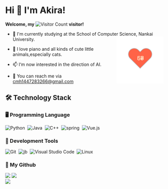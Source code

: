 # Hi 👋 I'm Akira! 

**Welcome, my** ![Visitor Count](https://profile-counter.glitch.me/MrGuaB1/count.svg) **visitor!**

- 👀 I'm currently studying at the School of Computer Science, Nankai University.<a href="https://github.com/L1cardo/iBeats"><img align="right" width="150px" src="https://raw.githubusercontent.com/L1cardo/iBeats/main/files/heart.svg"/></a>

- 🌱 I love piano and all kinds of cute little animals,especially cats.

- 📫 I‘m now interested in the direction of AI.

- 🔭 You can reach me via cmh1447283266@gmail.com

## 🛠 Technology Stack

### 🖥️ Programming Language
![Python](https://img.shields.io/badge/python-3670A0?style=for-the-badge&logo=python&logoColor=ffdd54)&nbsp;
![Java](https://img.shields.io/badge/Java-%23FFA514?style=for-the-badge&logo=Joplin)&nbsp;
![C++](https://img.shields.io/badge/c++-%2300599C.svg?style=for-the-badge&logo=c%2B%2B&logoColor=white)&nbsp;
![spring](https://img.shields.io/badge/spring-%2311AB00.svg?style=for-the-badge&logo=spring&logoColor=white)&nbsp;
![Vue.js](https://img.shields.io/badge/vuejs-%2335495e.svg?style=for-the-badge&logo=vuedotjs&logoColor=%234FC08D)&nbsp;

### 🔬 Development Tools

![Git](https://img.shields.io/badge/git-%23F05033.svg?style=for-the-badge&logo=git&logoColor=white)&nbsp;
![jb](https://img.shields.io/badge/jetbrains-%23013243.svg?style=for-the-badge&logo=Jetbrains&logoColor=white)&nbsp;
![Visual Studio Code](https://img.shields.io/badge/Visual%20Studio%20Code-0078d7.svg?style=for-the-badge&logo=visual-studio-code&logoColor=white)&nbsp;
![Linux](https://img.shields.io/badge/Linux-FCC624?style=for-the-badge&logo=linux&logoColor=black)&nbsp;

### 👻 My Github

<div>
    <img src="http://github-profile-summary-cards.vercel.app/api/cards/stats?username=MRGUAB1&theme=vue">
    <img src="http://github-profile-summary-cards.vercel.app/api/cards/productive-time?username=MRGUAB1&theme=vue&utcOffset=8">
</div>
<img src="http://github-profile-summary-cards.vercel.app/api/cards/profile-details?username=MRGUAB1&theme=vue" style="text-align:left">

